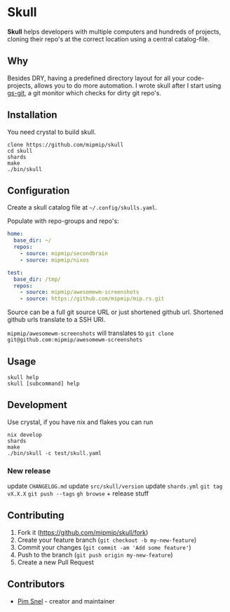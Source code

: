 # Skull

**Skull** helps developers with multiple computers and hundreds of projects,
cloning their repo's at the correct location using a central catalog-file.

## Why

Besides DRY, having a predefined directory layout for all your code-projects,
allows you to do more automation. I wrote skull after I start using
[gs-git](https://github.com/mipmip/gs-git), a git monitor which checks for
dirty git repo's.

## Installation

You need crystal to build skull.

```
clone https://github.com/mipmip/skull
cd skull
shards
make
./bin/skull
```

## Configuration

Create a skull catalog file at `~/.config/skulls.yaml`.

Populate with repo-groups and repo's:

```yaml
home:
  base_dir: ~/
  repos:
    - source: mipmip/secondbrain
    - source: mipmip/nixos

test:
  base_dir: /tmp/
  repos:
    - source: mipmip/awesomewm-screenshots
    - source: https://github.com/mipmip/mip.rs.git
```

Source can be a full git source URL or just shortened github url. Shortened
github urls translate to a SSH URI.

`mipmip/awesomewm-screenshots` will translates to `git clone git@github.com:mipmip/awesomewm-screenshots`

## Usage

```
skull help
skull [subcommand] help
```

## Development

Use crystal, if you have nix and flakes you can run

```
nix develop
shards
make
./bin/skull -c test/skull.yaml
```

### New release

update `CHANGELOG.md`
update `src/skull/version`
update `shards.yml`
`git tag vX.X.X`
`git push --tags`
`gh browse` + release stuff

## Contributing

1. Fork it (<https://github.com/mipmip/skull/fork>)
2. Create your feature branch (`git checkout -b my-new-feature`)
3. Commit your changes (`git commit -am 'Add some feature'`)
4. Push to the branch (`git push origin my-new-feature`)
5. Create a new Pull Request

## Contributors

- [Pim Snel](https://github.com/mipmip) - creator and maintainer
